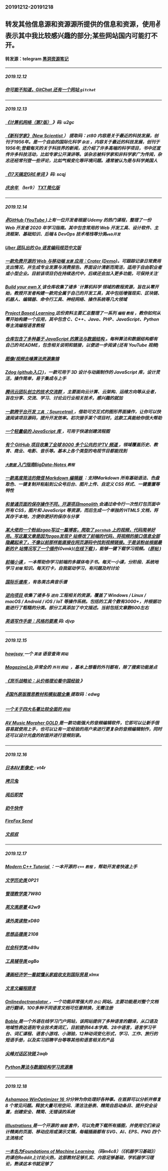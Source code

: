 ### 20191212-20191218
转发其他信息源和资源源所提供的信息和资源，使用✌表示其中我比较感兴趣的部分;某些网站国内可能打不开。
---
#### 转发源：telegram [黑洞资源笔记](https://t.me/tieliu)
---
##### 2019.12.12
##### [你可能不知道，GitChat 还有一个网站 ](https://mp.weixin.qq.com/s/jgJjw31wz468sZPB8S6KWA) `gitchat`
---
##### 2019.12.13
##### [《计算机网络（第7版） ](https://pan.baidu.com/wap/init?surl=TKbiEZB1wxBYZUK-IrcV9g)》码: u2gc
##### [《新科学家》（New Scientist ](https://pan.baidu.com/s/1dAVpvlzDBqhu6b5p6HUKYA)） 提取码：zt80 内容是关于最近的科技发展，创刊于1956年。是一个自由的国际化科学 `杂志` ，内容关于最近的科技发展，创刊于1956年;登载每天的关于科技界的新闻，还介绍了许多高端的科学项目，书中还宣传许多科技活动，比如专家公开演讲等。该杂志被科学家和非科学家广为传阅，杂志还经常刊登一些评论，比如气候变化等环境问题。通常被认为是与科学美国人
##### [《17天搞定GRE单词 ](https://pan.baidu.com/wap/init?surl=QDqK9E1OJ19OMdYNWCaAWQ)》码: scqj 
##### [庆余年 ](https://pan.baidu.com/s/1zIJAl7fca4zzjDaAqxxilw)（ter9）  [TXT简化版 ](https://pan.baidu.com/s/1geWj7iV)
---
##### 2019.12.14
##### [✌GitHub ](https://github.com/andrews1022/web-development-2020-course-list) ([YouTube ](https://m.youtube.com/watch?v=0pThnRneDjw))上有一位开发者根据 Udemy 的热门课程，整理了一份 Web 开发者 2020 年学习指南。其中包含常用的 Web 开发工具、设计软件、主流框架、基础知识、后端 & DevOps 技术堆栈等分类`web开发`
##### [Uber 团队出的 Go 语言编码规范中文版 ](https://github.com/xxjwxc/uber_go_guide_cn)
##### [一款免费开源的 Web 与移动端 `发票` 应用：Crater ](https://github.com/bytefury/crater) ([Demo](https://demo.craterapp.com/admin/dashboard))。可跟踪记录日常费用支出情况，并生成专业发票与消费报告。界面设计清新而简洁，适用于自由职业者或小型企业。目前该项目仍在持续迭代中，后续还会加入更多功能，可保持关注`
##### [Build your own X ](https://github.com/danistefanovic/build-your-own-x/)该仓库收集了诸多 `计算机科学 领域的教程资源，旨在从零开始，教授开发者构建一款完全属于自己的开发工具，其中包括增强现实、区块链、机器人、编辑器、命令行工具、神经网络、操作系统等几大领域
##### [Project Based Learning ](https://github.com/tuvtran/project-based-learning)这份资料主要汇总整理了一系列 `编程` `教程` ，教你如何从零开始构建一个应用，其中包含 C、C++、Java、PHP、JavaScript、Python 等主流编程语言教程
##### [仓库包含了多种基于 JavaScript 的算法与数据结构 ](https://github.com/trekhleb/javascript-algorithms/blob/master/README.zh-CN.md)。每种算法和数据结构都有自己的 README，包含相关说明和链接，以便进一步阅读 (还有 YouTube 视频)
##### [图像/视频去噪算法资源集锦 ](https://github.com/z-bingo/awesome-image-denoising-state-of-the-art)
##### [Zdog ](https://zzz.dog/) ([github入口 ](https://github.com/metafizzy/zdog))，一款可用于 3D 设计与动画制作的 JavaScript 库，设计灵活，操作简单，易于集成与上手
##### [腾讯云团队创立的技术交流群 ](https://jinshuju.net/f/ORUevK?x_field_1=github)，主要面向云计算、云架构、运维方向等从业者，旨在分享、交流、学习、讨论云行业相关技术，感兴趣的就加
##### [一款跨平台开发 `工具` ：Sourcetrail ](https://github.com/CoatiSoftware/Sourcetrail)，借助可交互式的图形界面操作，让你可以快速阅读项目源码，提升开发效率。初次接手某个项目时，这款工具能给你很大帮助
##### [一个轻量级的 JavaScript 库 ](https://github.com/alyssaxuu/flowy)，可用于快速创建流程图
##### [有个 GitHub 项目收集了全球 8000 多个公共的 IPTV 频道 ](https://github.com/iptv-org/iptv)，领域覆盖历史、教育、商业、电影、音乐等。基本上各个类型的电视节目都能找到 
##### [`大数据` 入门指南BigData-Notes ](https://github.com/heibaiying/BigData-Notes) `教程`
##### [一款高度简洁的微信 Markdown 编辑器 ](https://github.com/doocs/md)：支持Markdown 所有基础语法、色盘取色、一键复制并粘贴到公众号后台、图片上传、自定义 CSS 样式、一键重置等特性
##### [和普通页面的保存操作不同，开源项目monolith ](https://github.com/Y2Z/monolith) 会通过命令行一次性打包页面中所有 CSS，图片和 JavaScript 等资源，而后生成一个单独的 HTML5 文档，将其存于本地，方便你更好的保存与分享
##### [某大佬的一个粉丝zgao写过一篇博客，爬取了 `pornhub` 上的视频，代码简单好用。写这篇文章是因为zgao发现 P 站修改了前端的代码，将视频的接口信息全部隐藏起来了，不像以前那样能直接在网页源码中找到视频链接。于是该粉丝根据最新的 P 站情况写了一个插件](https://pan.baidu.com/s/1fzrAqY_hSxuiWUKoTxG6Kg)(0vmk)([在线下载 ](https://chrome.google.com/webstore/detail/pornhub%E8%A7%86%E9%A2%91%E4%B8%8B%E8%BD%BD%E6%8F%92%E4%BB%B6/ilkaomdecidpjhckgicihkekblbfjklc?utm_source=chrome-ntp-icon))，能够一键下载学习视频。 ([原帖 ](https://mp.weixin.qq.com/s/A1T5KFIU8-4rKJ1PqoegSw))
##### [前端小课 ](https://github.com/lefex/FE/)，一本帮助你学习前端的多媒体电子书。每天一小课，分阶段、系统地学习 `前端` 知识。每天打卡，自我驱动学习，有问题及时讨论
##### [国际乐谱库 ](https://cn.imslp.org/wiki/Main_Page)，有各类古典音乐谱
##### [逆向项目 ](https://github.com/alphaSeclab/awesome-reverse-engineering/blob/master/Readme_full.md)收集了诸多与 `逆向` 工程相关的资源，覆盖了 Windows / Linux / macOS / Android / iOS / IoT 等操作系统。包括的工具个数有3000+，并根据功能进行了粗糙的分类。部分工具添加了中文描述。当前包括文章数600左右
##### [英语写作手册：风格的要素 ](https://pan.baidu.com/wap/init?surl=PQxbxado6wX-dnX2rysM-Q) 码: djvp
---
##### 2019.12.15
##### [howjsay ](https://howjsay.com/)  一个 `英语` 语音查询 `网站`
##### [MagazineLib ](https://magazinelib.com/) 非常全的 `外刊` `网站 `，基本上想看的外刊都有，除了搜索功能差点
##### [《货币战略论：从价格理论看中国经验 ](https://pan.baidu.com/wap/init?surl=nTaTfHGalgQVeOKE8_onpA)》
##### [✌国外原版雅思教材和模拟题全集 ](https://pan.baidu.com/s/1jhtek6yTkotttwGTBgZREQ) 提取码：edwg
##### [一个关于四大名著比较全面的 `网站`](https://sdmz.net/)
##### [AV Music Morpher GOLD ](https://www.giveawayoftheday.com/av-music-morpher-gold-5-0-59-3/) 是一款功能强大的音频编辑软件，它即可以让新手很容易就使用上手，也可以让有一定经验的用户来进行更复杂的音频编辑制作，同时还可以设计光盘的封面并进行音频刻录。
---
##### 2019.12.16
##### [日本AV影像史 ](https://pan.baidu.com/wap/init?surl=Zms26uP-TW-jRRBfehh1jw): vt4r
##### [拷贝兔 ](https://cp.anyknew.com/)
##### [阅后即焚 ](https://sesme.lylares.com/)
##### [奶牛快传 ](https://cowtransfer.com/)
##### [FireFox Send ](https://send.firefox.com/) 
##### [文叔叔 ](https://www.wenshushu.cn/)
---
##### 2019.12.17
##### [Modern C++ Tutorial ](https://github.com/changkun/modern-cpp-tutorial)：一本开源的 `c++`  `教程` ，帮助开发者快速上手
##### [文学历史类 ](https://pan.baidu.com/share/init?surl=C5OgEsnIN684Hxo27U64Iw#list/path=%2F) 0P21
##### [管理教学类 ](https://pan.baidu.com/share/init?surl=mw81Pfsnf-dIlaubvCgpkw#list/path=%2F) 7W8G
##### [英文类原著 ](https://pan.baidu.com/share/init?surl=03wToBwm_8pZ5Tbt7QMEBw#list/path=%2F) 42w9
##### [课外类读物 ](https://pan.baidu.com/share/init?surl=jS4j5Lzj5c4fvGk0lRmpJQ#list/path=%2F) xD80
##### [思想品德类 ](https://pan.baidu.com/share/init?surl=g6MW6J9xptkGu1Y_o_MXfg#list/path=%2F) 2108
##### [社会科学类 ](https://pan.baidu.com/share/init?surl=fULV3ZuhFOB7b4jhxQn87Q#list/path=%2F) n89u
##### [工具辅导类 ](https://pan.baidu.com/share/init?surl=Y2Y-SRjTsH1g1DSWsZPL3w#list/path=%2F) agBo
##### [漫画经济学一看就懂从家庭收支到国际贸易 ](https://pan.baidu.com/wap/init?surl=FZXcAIZr3hSLJcxXcRXuFw) xlmx 
##### [文言文編程語言 ](https://github.com/LingDong-/wenyan-lang)
##### [Onlinedoctranslator ](https://www.onlinedoctranslator.com/en/)，一个功能非常强大的 `办公` 网站。主要功能是对整个文档进行翻译，100多种不同语言文档可任意转换，无需注册
##### [Babla ](https://en.bab.la/) 是一个外语在线学习门户网站，该网站提供了多种语言的翻译，从口语及地域性表达语到专业技术类词汇，目前提供44本字典、28中语言，语言学习平台、词汇课程、语言小游戏、小测验，12种动词变化形式，学习、工作、旅行的短语手册，以及实习招聘平台等等其他和语言相关的产品
##### [尖峰对话区块链 ](https://pan.baidu.com/wap/init?surl=Qq_5yqpc1SEtSkwKLs7RMg) 2aqb
##### [Python算法与数据结构学习资源集 ](https://github.com/MTrajK/coding-problems)
---
##### 2019.12.18
##### [Ashampoo WinOptimizer 16 ](https://cdn1.ashampoo.net/public/winx/5206/ashampoo_winoptimizer_16_31009.exe) 分分钟为你处理好各种事。在首屏可以分析并修复 8 个常见问题。释放大量可用空间、清洁注册表、精简自启动条目、提升安全设置，创建安全、精简、无错误的系统
##### [illlustrations ](https://illlustrations.co/)是一个开源的 `插图` 套件，可以免费下载所有插图，并使用它们来设计精美的页面、移动应用或演示文稿，每幅插画都有 SVG、AI、EPS、PNG 四个主流格式
##### [一本名为Foundations of Machine Learning ](https://pan.baidu.com/wap/init?surl=4DF4rGnSKem7SPBRP9n4cg)  （码m4c8）（《机器学习基础》）  的课在Reddit上讨论火热，这部教材足够扎实、内容足够基础，学机器学习理论，熟读这本书就足够了
